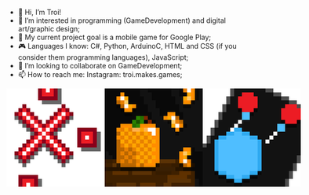 - 👋 Hi, I’m Troi!
- 👀 I’m interested in programming (GameDevelopment) and digital art/graphic design;
- 🌱 My current project goal is a mobile game for Google Play;
- 🎮 Languages I know: C#, Python, ArduinoC, HTML and CSS (if you consider them programming languages), JavaScript;
- 💞️ I’m looking to collaborate on GameDevelopment;
- 📫 How to reach me: Instagram: troi.makes.games;

<div style="display: flex;">
    <img src="Pictures/RektItLogo%5FOneD%5F700.png" alt="RektIt Logo" width="200"/>
    <img src="Pictures/BTStemLogo%5F700.png" alt="BTStem Logo" width="200"/>
    <img src="Pictures/CanvasChaosLogo%5F700.png" alt="CanvasChaos Logo" width="200"/>
</div>

<!-- [![Top Langs](https://github-readme-stats.vercel.app/api/top-langs/?username=TroiGDev)](https://github.com/anuraghazra/github-readme-stats) -->
